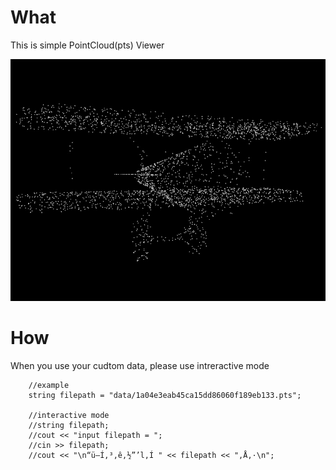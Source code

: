 # What
This is simple PointCloud(pts) Viewer

![Demo](./img.jpg "img01")


# How
When you use your cudtom data, please use intreractive mode
```
    //example
	string filepath = "data/1a04e3eab45ca15dd86060f189eb133.pts";
	
	//interactive mode
	//string filepath;
	//cout << "input filepath = ";
	//cin >> filepath;
	//cout << "\n“ü—Í‚³‚ê‚½”’l‚Í " << filepath << "‚Å‚·\n";
```